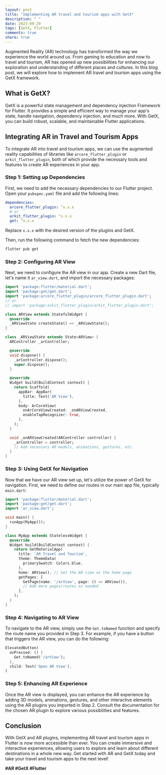 ```yaml
---
layout: post
title: "Implementing AR travel and tourism apps with GetX"
description: " "
date: 2023-09-29
tags: [GetX, Flutter]
comments: true
share: true
---
```


Augmented Reality (AR) technology has transformed the way we experience the world around us. From gaming to education and now to travel and tourism, AR has opened up new possibilities for enhancing our exploration and understanding of different places and cultures. In this blog post, we will explore how to implement AR travel and tourism apps using the GetX framework.

## What is GetX?

GetX is a powerful state management and dependency injection Framework for Flutter. It provides a simple and efficient way to manage your app's state, handle navigation, dependency injection, and much more. With GetX, you can build robust, scalable, and maintainable Flutter applications.

## Integrating AR in Travel and Tourism Apps

To integrate AR into travel and tourism apps, we can use the augmented reality capabilities of libraries like `arcore_flutter_plugin` or `arkit_flutter_plugin`, both of which provide the necessary tools and features to create AR experiences in your app.

### Step 1: Setting up Dependencies

First, we need to add the necessary dependencies to our Flutter project. Open your `pubspec.yaml` file and add the following lines:

```yaml
dependencies:
  arcore_flutter_plugin: ^x.x.x
  # or
  arkit_flutter_plugin: ^x.x.x
  get: ^x.x.x
```

Replace `x.x.x` with the desired version of the plugins and GetX.

Then, run the following command to fetch the new dependencies:

```bash
flutter pub get
```

### Step 2: Configuring AR View

Next, we need to configure the AR view in our app. Create a new Dart file, let's name it `ar_view.dart`, and import the necessary packages:

```dart
import 'package:flutter/material.dart';
import 'package:get/get.dart';
import 'package:arcore_flutter_plugin/arcore_flutter_plugin.dart';
// or
// import 'package:arkit_flutter_plugin/arkit_flutter_plugin.dart';

class ARView extends StatefulWidget {
  @override
  _ARViewState createState() => _ARViewState();
}

class _ARViewState extends State<ARView> {
  ARController _arController;

  @override
  void dispose() {
    _arController.dispose();
    super.dispose();
  }

  @override
  Widget build(BuildContext context) {
    return Scaffold(
      appBar: AppBar(
        title: Text('AR View'),
      ),
      body: ArCoreView(
        onArCoreViewCreated: _onARViewCreated,
        enableTapRecognizer: true,
      ),
    );
  }

  void _onARViewCreated(ARController controller) {
    _arController = controller;
    // Add necessary AR models, animations, gestures, etc.
  }
}
```

### Step 3: Using GetX for Navigation

Now that we have our AR view set up, let's utilize the power of GetX for navigation. First, we need to define our routes in our main app file, typically `main.dart`:

```dart
import 'package:flutter/material.dart';
import 'package:get/get.dart';
import 'ar_view.dart';

void main() {
  runApp(MyApp());
}

class MyApp extends StatelessWidget {
  @override
  Widget build(BuildContext context) {
    return GetMaterialApp(
      title: 'AR Travel and Tourism',
      theme: ThemeData(
        primarySwatch: Colors.blue,
      ),
      home: ARView(), // Set the AR view as the home page
      getPages: [
        GetPage(name: '/arView', page: () => ARView()),
        // Add more pages/routes as needed
      ],
    );
  }
}
```

### Step 4: Navigating to AR View

To navigate to the AR view, simply use the `Get.toNamed` function and specify the route name you provided in Step 3. For example, if you have a button that triggers the AR view, you can do the following:

```dart
ElevatedButton(
  onPressed: () {
    Get.toNamed('/arView');
  },
  child: Text('Open AR View'),
)
```

### Step 5: Enhancing AR Experience

Once the AR view is displayed, you can enhance the AR experience by adding 3D models, animations, gestures, and other interactive elements using the AR plugins you imported in Step 2. Consult the documentation for the chosen AR plugin to explore various possibilities and features.

## Conclusion

With GetX and AR plugins, implementing AR travel and tourism apps in Flutter is now more accessible than ever. You can create immersive and interactive experiences, allowing users to explore and learn about different destinations in a whole new way. Get started with AR and GetX today and take your travel and tourism apps to the next level!

**#AR #GetX #Flutter**